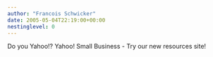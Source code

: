 ```yaml
---
author: "Francois Schwicker"
date: 2005-05-04T22:19:00+00:00
nestinglevel: 0
---
```

Do you Yahoo!? Yahoo! Small Business - Try our new resources site!